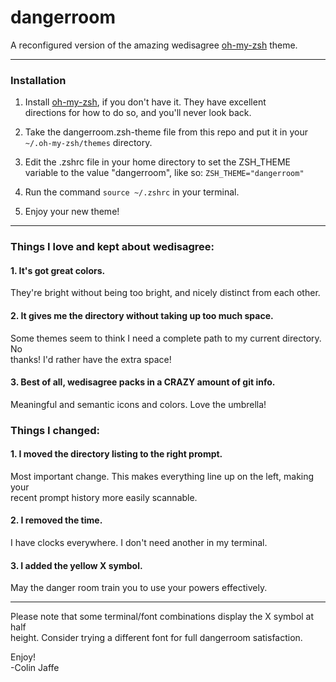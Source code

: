 # dangerroom

A reconfigured version of the amazing wedisagree [oh-my-zsh][oh-my-zsh] theme.

---

### Installation

1. Install [oh-my-zsh][oh-my-zsh], if you don't have it. They have excellent  
directions for how to do so, and you'll never look back.

2. Take the dangerroom.zsh-theme file from this repo and put it in your  
`~/.oh-my-zsh/themes` directory.

3. Edit the .zshrc file in your home directory to set the ZSH_THEME variable to the value "dangerroom", like so:
`ZSH_THEME="dangerroom"`

4. Run the command `source ~/.zshrc` in your terminal.

5. Enjoy your new theme!

---

### Things I love and kept about wedisagree:

#### 1. It's got great colors.  
  They're bright without being too bright, and nicely distinct from each other.

#### 2. It gives me the directory without taking up too much space.  
  Some themes seem to think I need a complete path to my current directory. No  
  thanks! I'd rather have the extra space!

#### 3. Best of all, wedisagree packs in a CRAZY amount of git info.  
  Meaningful and semantic icons and colors. Love the umbrella!


### Things I changed:

#### 1. I moved the directory listing to the right prompt.  
  Most important change. This makes everything line up on the left, making your  
  recent prompt history more easily scannable.

#### 2. I removed the time.  
  I have clocks everywhere. I don't need another in my terminal.

#### 3. I added the yellow X symbol.  
  May the danger room train you to use your powers effectively.

---

Please note that some terminal/font combinations display the X symbol at half  
height. Consider trying a different font for full dangerroom satisfaction.

Enjoy!  
-Colin Jaffe

[oh-my-zsh]: https://github.com/robbyrussell/oh-my-zsh